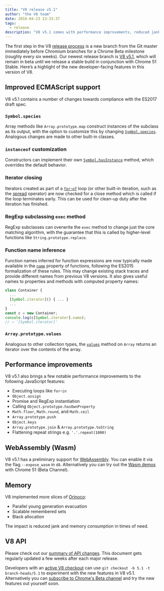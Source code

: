 ```yaml
---
title: "V8 release v5.1"
author: "the V8 team"
date: 2016-04-23 13:33:37
tags:
  - release
description: "V8 v5.1 comes with performance improvements, reduced jank and memory consumption, and increased support for ECMAScript language features."
---
```

The first step in the V8 [release process](/docs/release-process) is a new branch from the Git master immediately before Chromium branches for a Chrome Beta milestone (roughly every six weeks). Our newest release branch is [V8 v5.1](https://chromium.googlesource.com/v8/v8.git/+log/branch-heads/5.1), which will remain in beta until we release a stable build in conjunction with Chrome 51 Stable. Here’s a highlight of the new developer-facing features in this version of V8.

<!--truncate-->
## Improved ECMAScript support

V8 v5.1 contains a number of changes towards compliance with the ES2017 draft spec.

### `Symbol.species`

Array methods like `Array.prototype.map` construct instances of the subclass as its output, with the option to customize this by changing [`Symbol.species`](https://developer.mozilla.org/en-US/docs/Web/JavaScript/Reference/Global_Objects/Symbol/species). Analogous changes are made to other built-in classes.

### `instanceof` customization

Constructors can implement their own [`Symbol.hasInstance`](https://developer.mozilla.org/en-US/docs/Web/JavaScript/Reference/Global_Objects/Symbol#Other_symbols) method, which overrides the default behavior.

### Iterator closing

Iterators created as part of a [`for`-`of`](https://developer.mozilla.org/en-US/docs/Web/JavaScript/Reference/Statements/for...of) loop (or other built-in iteration, such as the [spread](https://developer.mozilla.org/en-US/docs/Web/JavaScript/Reference/Operators/Spread_operator) operator) are now checked for a close method which is called if the loop terminates early. This can be used for clean-up duty after the iteration has finished.

### RegExp subclassing `exec` method

RegExp subclasses can overwrite the `exec` method to change just the core matching algorithm, with the guarantee that this is called by higher-level functions like `String.prototype.replace`.

### Function name inference

Function names inferred for function expressions are now typically made available in the [`name`](https://developer.mozilla.org/en-US/docs/Web/JavaScript/Reference/Global_Objects/Function/name) property of functions, following the ES2015 formalization of these rules. This may change existing stack traces and provide different names from previous V8 versions. It also gives useful names to properties and methods with computed property names:

```js
class Container {
  ...
  [Symbol.iterator]() { ... }
  ...
}
const c = new Container;
console.log(c[Symbol.iterator].name);
// → '[Symbol.iterator]'
```

### `Array.prototype.values`

Analogous to other collection types, the [`values`](https://developer.mozilla.org/en-US/docs/Web/JavaScript/Reference/Global_Objects/Array/values) method on `Array` returns an iterator over the contents of the array.

## Performance improvements

V8 v5.1 also brings a few notable performance improvements to the following JavaScript features:

- Executing loops like `for`-`in`
- `Object.assign`
- Promise and RegExp instantiation
- Calling `Object.prototype.hasOwnProperty`
- `Math.floor`, `Math.round`, and `Math.ceil`
- `Array.prototype.push`
- `Object.keys`
- `Array.prototype.join` & `Array.prototype.toString`
- Flattening repeat strings e.g. `'.'.repeat(1000)`

## WebAssembly (Wasm)

V8 v5.1 has a preliminary support for [WebAssembly](/blog/webassembly-experimental). You can enable it via the flag `--expose_wasm` in `d8`. Alternatively you can try out the [Wasm demos](https://webassembly.github.io/demo/) with Chrome 51 (Beta Channel).

## Memory

V8 implemented more slices of [Orinoco](/blog/orinoco):

- Parallel young generation evacuation
- Scalable remembered sets
- Black allocation

The impact is reduced jank and memory consumption in times of need.

## V8 API

Please check out our [summary of API changes](https://bit.ly/v8-api-changes). This document gets regularly updated a few weeks after each major release.

Developers with an [active V8 checkout](https://v8.dev/docs/source-code#using-git) can use `git checkout -b 5.1 -t branch-heads/5.1` to experiment with the new features in V8 v5.1. Alternatively you can [subscribe to Chrome's Beta channel](https://www.google.com/chrome/browser/beta.html) and try the new features out yourself soon.
